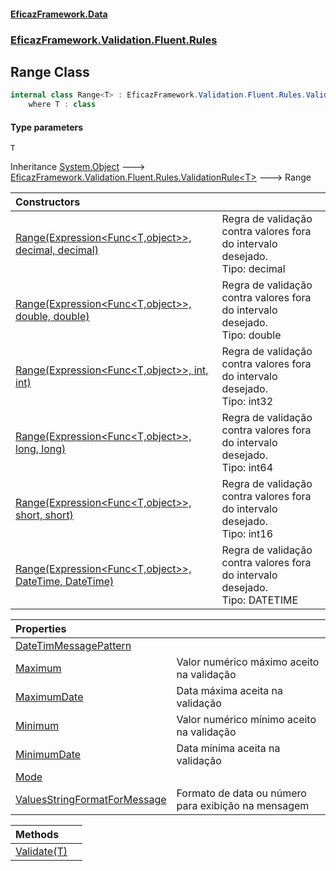 #### [EficazFramework.Data](EficazFrameworkData.md 'EficazFramework Data')
### [EficazFramework.Validation.Fluent.Rules](EficazFrameworkData.md#EficazFramework.Validation.Fluent.Rules 'EficazFramework.Validation.Fluent.Rules')

## Range<T> Class

```csharp
internal class Range<T> : EficazFramework.Validation.Fluent.Rules.ValidationRule<T>
    where T : class
```
#### Type parameters

<a name='EficazFramework.Validation.Fluent.Rules.Range_T_.T'></a>

`T`

Inheritance [System.Object](https://docs.microsoft.com/en-us/dotnet/api/System.Object 'System.Object') &#129106; [EficazFramework.Validation.Fluent.Rules.ValidationRule&lt;](EficazFramework.Validation.Fluent.Rules/ValidationRule_T_.md 'EficazFramework.Validation.Fluent.Rules.ValidationRule<T>')[T](EficazFramework.Validation.Fluent.Rules/Range_T_.md#EficazFramework.Validation.Fluent.Rules.Range_T_.T 'EficazFramework.Validation.Fluent.Rules.Range<T>.T')[&gt;](EficazFramework.Validation.Fluent.Rules/ValidationRule_T_.md 'EficazFramework.Validation.Fluent.Rules.ValidationRule<T>') &#129106; Range<T>

| Constructors | |
| :--- | :--- |
| [Range(Expression&lt;Func&lt;T,object&gt;&gt;, decimal, decimal)](EficazFramework.Validation.Fluent.Rules/Range_T_/Range(Expression_Func_T,object__,decimal,decimal).md 'EficazFramework.Validation.Fluent.Rules.Range<T>.Range(System.Linq.Expressions.Expression<System.Func<T,object>>, decimal, decimal)') | Regra de validação contra valores fora do intervalo desejado.<br/>Tipo: decimal |
| [Range(Expression&lt;Func&lt;T,object&gt;&gt;, double, double)](EficazFramework.Validation.Fluent.Rules/Range_T_/Range(Expression_Func_T,object__,double,double).md 'EficazFramework.Validation.Fluent.Rules.Range<T>.Range(System.Linq.Expressions.Expression<System.Func<T,object>>, double, double)') | Regra de validação contra valores fora do intervalo desejado.<br/>Tipo: double |
| [Range(Expression&lt;Func&lt;T,object&gt;&gt;, int, int)](EficazFramework.Validation.Fluent.Rules/Range_T_/Range(Expression_Func_T,object__,int,int).md 'EficazFramework.Validation.Fluent.Rules.Range<T>.Range(System.Linq.Expressions.Expression<System.Func<T,object>>, int, int)') | Regra de validação contra valores fora do intervalo desejado.<br/>Tipo: int32 |
| [Range(Expression&lt;Func&lt;T,object&gt;&gt;, long, long)](EficazFramework.Validation.Fluent.Rules/Range_T_/Range(Expression_Func_T,object__,long,long).md 'EficazFramework.Validation.Fluent.Rules.Range<T>.Range(System.Linq.Expressions.Expression<System.Func<T,object>>, long, long)') | Regra de validação contra valores fora do intervalo desejado.<br/>Tipo: int64 |
| [Range(Expression&lt;Func&lt;T,object&gt;&gt;, short, short)](EficazFramework.Validation.Fluent.Rules/Range_T_/Range(Expression_Func_T,object__,short,short).md 'EficazFramework.Validation.Fluent.Rules.Range<T>.Range(System.Linq.Expressions.Expression<System.Func<T,object>>, short, short)') | Regra de validação contra valores fora do intervalo desejado.<br/>Tipo: int16 |
| [Range(Expression&lt;Func&lt;T,object&gt;&gt;, DateTime, DateTime)](EficazFramework.Validation.Fluent.Rules/Range_T_/Range(Expression_Func_T,object__,DateTime,DateTime).md 'EficazFramework.Validation.Fluent.Rules.Range<T>.Range(System.Linq.Expressions.Expression<System.Func<T,object>>, System.DateTime, System.DateTime)') | Regra de validação contra valores fora do intervalo desejado.<br/>Tipo: DATETIME |

| Properties | |
| :--- | :--- |
| [DateTimMessagePattern](EficazFramework.Validation.Fluent.Rules/Range_T_/DateTimMessagePattern.md 'EficazFramework.Validation.Fluent.Rules.Range<T>.DateTimMessagePattern') | |
| [Maximum](EficazFramework.Validation.Fluent.Rules/Range_T_/Maximum.md 'EficazFramework.Validation.Fluent.Rules.Range<T>.Maximum') | Valor numérico máximo aceito na validação |
| [MaximumDate](EficazFramework.Validation.Fluent.Rules/Range_T_/MaximumDate.md 'EficazFramework.Validation.Fluent.Rules.Range<T>.MaximumDate') | Data máxima aceita na validação |
| [Minimum](EficazFramework.Validation.Fluent.Rules/Range_T_/Minimum.md 'EficazFramework.Validation.Fluent.Rules.Range<T>.Minimum') | Valor numérico mínimo aceito na validação |
| [MinimumDate](EficazFramework.Validation.Fluent.Rules/Range_T_/MinimumDate.md 'EficazFramework.Validation.Fluent.Rules.Range<T>.MinimumDate') | Data mínima aceita na validação |
| [Mode](EficazFramework.Validation.Fluent.Rules/Range_T_/Mode.md 'EficazFramework.Validation.Fluent.Rules.Range<T>.Mode') | |
| [ValuesStringFormatForMessage](EficazFramework.Validation.Fluent.Rules/Range_T_/ValuesStringFormatForMessage.md 'EficazFramework.Validation.Fluent.Rules.Range<T>.ValuesStringFormatForMessage') | Formato de data ou número para exibição na mensagem |

| Methods | |
| :--- | :--- |
| [Validate(T)](EficazFramework.Validation.Fluent.Rules/Range_T_/Validate(T).md 'EficazFramework.Validation.Fluent.Rules.Range<T>.Validate(T)') | |
